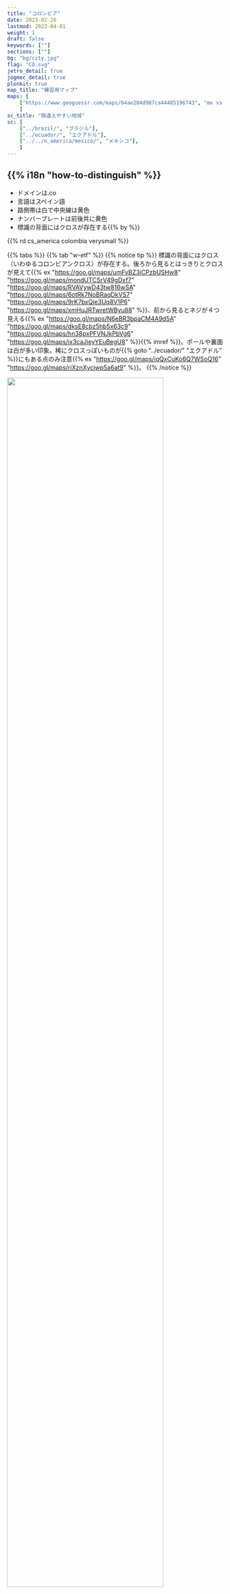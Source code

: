 ```yaml
---
title: "コロンビア"
date: 2023-02-26
lastmod: 2023-04-01
weight: 1
draft: false
keywords: [""]
sections: [""]
bg: "bg/city.jpg"
flag: "CO.svg"
jetro_detail: true
jogmec_detail: true
plonkit: true
map_title: "練習用マップ"
maps: [
    ["https://www.geoguessr.com/maps/64ae284d987ca44485196743", "mx vs co"],
    ]
sc_title: "間違えやすい地域"
sc: [
    ["../brazil/", "ブラジル"],
    ["../ecuador/", "エクアドル"],
    ["../../n_america/mexico/", "メキシコ"],
    ]
---
```


<div class="main-desciption country-description">
    <h2 class="section-title">{{% i18n "how-to-distinguish" %}}</h2>
    <ul class="rule-list">
        <li>ドメインは<span class="quiz">.co</span></li>
        <li>言語は<span class="quiz">スペイン</span>語</li>
        <li>路側帯は<span class="quiz">白</span>で中央線は<span class="quiz">黄色</span></li>
        <li>ナンバープレートは<span class="quiz">前後共に黄色</span></li>
        <li>標識の背面には<span class="quiz">クロス</span>が存在する{{% by %}}</li>
    </ul>
    {{% rd cs_america colombia verysmall %}}
</div>

{{% tabs %}}
{{% tab "w-etf" %}}
{{% notice tip %}}
標識の背面には<span class="quiz">クロス（いわゆるコロンビアンクロス）</span>が存在する。後ろから見るとはっきりとクロスが見えて{{% ex "https://goo.gl/maps/umFvBZ3iCPzbUSHw8" "https://goo.gl/maps/mondUTCSrV49gDxf7" "https://goo.gl/maps/RVAVywD43tw816wSA" "https://goo.gl/maps/6otRk7NoBRaqDkVS7" "https://goo.gl/maps/9rK7bxQje3Uq8V1P6" "https://goo.gl/maps/xmHuJRTwretWByu88" %}}、前から見るとネジが４つ見える{{% ex "https://goo.gl/maps/N6eBR3bpaCM4A9d5A" "https://goo.gl/maps/dksE8cbz5hb5x63c9" "https://goo.gl/maps/hn38pxPFVNJkPbVg6" "https://goo.gl/maps/ix3caJieyYEuBegU8" %}}{{% imref %}}。ポールや裏面は白が多い印象。稀にクロスっぽいものが{{% goto "../ecuador/" "エクアドル" %}}にもある点のみ注意{{% ex "https://goo.gl/maps/iqQxCuKo6Q7WSoQ16" "https://goo.gl/maps/riXznXycjwp5a6at9" %}}。
{{% /notice %}}
<div class="googlemap-if unclickable no-margin">
<img src="./road-sign-example.jpg" width="85%" />
</div>

<div class="googlemap-if unclickable no-margin">
<img src="./road-sign.jpg" width="85%" />
</div>


{{% notice tip %}}
ナンバープレートは<span class="quiz">前後共に黄色</span>{{% ex "https://goo.gl/maps/mtDDAubUDqPy2FSx6" "https://goo.gl/maps/Jw89zbqj9B89ikJn9" "https://goo.gl/maps/yG6qp4yawxfFwJ8g9" %}}でバイクも後ろに<span class="quiz">黄色</span>ナンバーが付いている{{% ex "https://goo.gl/maps/ioKuh671aisPUg956" %}}。{{% goto "../peru/" "ペルー" %}}にも黄色いものがあるがコロンビアはすこしオレンジ色に近い。道端の有刺鉄線が張られた木の柵も多く見られる{{% ex "https://goo.gl/maps/v4J84W4YFW6ri5jA6" "https://goo.gl/maps/51tyTHc4yQPBZNGT6" "https://goo.gl/maps/n3QDSqGcSp4GUaT97" "https://goo.gl/maps/ejLs1vMSsRVZx3hD6" "https://goo.gl/maps/NwVVi6XCWesP7vhdA" "https://goo.gl/maps/8GFMAjWhKx7Qj5BF8" "https://goo.gl/maps/GJVWJoqLDYXLf3i68" "https://goo.gl/maps/qkD6pmXHQU97cUa68" %}}。
{{% /notice %}}
<div class="googlemap-if">
<a data-flickr-embed="true" href="https://www.flickr.com/photos/padawan72/3780843859/" title="Antioquia"><img src="https://live.staticflickr.com/3465/3780843859_c8d80e4f11_z.jpg" width="640" height="480" alt="Antioquia"/></a><script async src="//embedr.flickr.com/assets/client-code.js" charset="utf-8"></script>
</div>

{{% lb 50 %}}
![コロンビアのナンバープレート](./licenceplate.png)

自作
{{% /lb %}}

{{% /tab %}}
{{% tab "w-road" %}}
<div class="googlemap-if">
<iframe src="https://www.google.com/maps/embed?pb=!4v1679138005508!6m8!1m7!1sIS7P4fzaicRfinbA0j5TRw!2m2!1d3.396441393668646!2d-76.52339001433994!3f136.71002847658113!4f-4.691034225921541!5f2.908818923327662" width="295" height="295" style="border:0;" allowfullscreen="" loading="lazy" referrerpolicy="no-referrer-when-downgrade"></iframe>
<iframe src="https://www.google.com/maps/embed?pb=!4v1679137921739!6m8!1m7!1sTVla3KChW9nZzIzHjNIHlA!2m2!1d2.516340478781876!2d-76.50260350297357!3f38.38964881780703!4f2.329973697644803!5f3.325193203789971" width="295" height="295" style="border:0;" allowfullscreen="" loading="lazy" referrerpolicy="no-referrer-when-downgrade"></iframe>
</div>
{{% /tab %}}
{{% tab "w-viecle" %}}
<div class="googlemap-if">
<iframe src="https://www.google.com/maps/embed?pb=!4v1679138121122!6m8!1m7!1s8SXbik_yGaQLNRhtJ09C9w!2m2!1d3.409759690878096!2d-76.34769438237707!3f257.9149055646081!4f-17.67114175853544!5f3.310312940442755" width="295" height="295" style="border:0;" allowfullscreen="" loading="lazy" referrerpolicy="no-referrer-when-downgrade"></iframe>
<iframe src="https://www.google.com/maps/embed?pb=!4v1679813576129!6m8!1m7!1slrDq90ex1FOkTtQRvay6uQ!2m2!1d2.457006309841755!2d-76.59672523907327!3f38.54073997962945!4f-8.688211803202734!5f3.325193203789971" width="295" height="295" style="border:0;" allowfullscreen="" loading="lazy" referrerpolicy="no-referrer-when-downgrade"></iframe>
</div>
{{% /tab %}}
{{% tab "w-googlecar" %}}
<div class="googlemap-if">
<iframe src="https://www.google.com/maps/embed?pb=!4v1681486519765!6m8!1m7!1sRdSnVHywaNxJmMR2PtEvRg!2m2!1d3.524667352372753!2d-76.60049993454764!3f311.83240210590753!4f-36.121808799917574!5f3.325193203789971" width="295" height="295" style="border:0;" allowfullscreen="" loading="lazy" referrerpolicy="no-referrer-when-downgrade"></iframe>
</div>
{{% /tab %}}
{{% /tabs %}}


<div class="main-desciption area-description">
    <h2 class="section-title">{{% i18n "narrow-down-the-area" %}}</h2>
    <ul class="rule-list">
        <li>電柱に黄色と黒のラインがあると<span class="quiz">アンティオキア</span>かも{{% by "https://www.plonkit.net/colombia" "plonkit" %}}</li>
        <li>{{% goto "../../n_america/sapd/" "サン・アンドレス・プロビデンシア・イ・サンタ・カタリーナ諸島" %}}はGoogle Carが特徴的</li>
    </ul>
</div>

{{% tabs %}}
{{% tab "メデジン" %}}
{{% notice tip %}}メデジンを中心とした場所に電柱に黄色と黒のラインがある{{% ex "https://goo.gl/maps/FwAgZsF3RCocvdvu9" "https://goo.gl/maps/aZ8QFFzfcmVPDiSEA" "https://goo.gl/maps/7bP4UyS2HYaVBypF6" %}}
{{% /notice %}}
<div class="googlemap-if unclickable">
<img src="2023-08-06-19-01-33.png" width="80%" />
</div>
{{% /tab %}}
{{% /tabs %}}

<div class="main-desciption city-description">
    <h2 class="section-title">{{% i18n "narrow-down-the-city" %}}</h2>
    <ul class="rule-list">
        <li>ボラードに道路番号が書かれている{{% ref "https://ninfox3.blogspot.com/2023/06/geoguessr.html" "【GeoGuessr】気づきにくい道路番号を読み取る - 狐のいる神社-GeoGuessrとその他" %}}。</li>
        <li>タクシーとトラックの屋根または側面にサイドプレートがあり、<span class="quiz">ナンバーと都市名</span>が書いてある</li>
        <li>ゴルゴナ島という離島がある</li>
    </ul>
</div>

{{% tabs %}}
{{% tab "ボラード" %}}
{{% notice tip %}}ボラードに道路番号が書かれている{{% ref "https://ninfox3.blogspot.com/2023/06/geoguessr.html" "【GeoGuessr】気づきにくい道路番号を読み取る - 狐のいる神社-GeoGuessrとその他" %}}。
{{% /notice %}}

<div class="googlemap-if">
<a data-flickr-embed="true" href="https://www.flickr.com/photos/jimmysoda/7384049646/" title="Colombia: Ruta Nacional 62, tramo 06, km 00"><img src="https://live.staticflickr.com/5349/7384049646_4bd46ab073_z.jpg" width="640" height="480" alt="Colombia: Ruta Nacional 62, tramo 06, km 00"/></a><script async src="//embedr.flickr.com/assets/client-code.js" charset="utf-8"></script>
</div>

<div class="googlemap-if unclickable">
<img src="./r/bollard.png" width="70px">
</div>
{{% /tab %}}
{{% tab "タクシー" %}}
{{% notice tip %}}ステッカーにPOPAYANと書かれている
{{% /notice %}}
<div class="googlemap-if">
<iframe src="https://www.google.com/maps/embed?pb=!4v1679137969933!6m8!1m7!1sXD5mn8ENTU36E8wY6oVgOw!2m2!1d2.459939005594445!2d-76.59373969920176!3f264.4511955614134!4f-29.74845254312335!5f1.9483907551121744" width="295" height="295" style="border:0;" allowfullscreen="" loading="lazy" referrerpolicy="no-referrer-when-downgrade"></iframe>
</div>
{{% /tab %}}
{{% tab "ゴルゴナ島" %}}
{{% notice tip %}}ゴルゴナ島という離島がある、車や標識はなく知らなければ置くのは難しい。
{{% /notice %}}
<div class="googlemap-if">
<iframe src="https://www.google.com/maps/embed?pb=!4v1691324544096!6m8!1m7!1sva7Z7ZrXNwu3BHfEkplsaw!2m2!1d2.964943901338966!2d-78.17279365172386!3f327.48204039154035!4f3.629358793575335!5f0.7626066508291676"width="295" height="295" style="border:0;" allowfullscreen="" loading="lazy" referrerpolicy="no-referrer-when-downgrade"></iframe>
</div>
{{% /tab %}}
{{% /tabs %}}

{{% imgref %}}
<li>◆ともに加工あり・標識部分のみ切り出し</li>
<li>By <a href="//commons.wikimedia.org/wiki/User:EEIM" title="User:EEIM">EEIM</a> - <span class="int-own-work" lang="en">Own work</span>, <a href="https://creativecommons.org/licenses/by-sa/3.0" title="Creative Commons Attribution-Share Alike 3.0">CC BY-SA 3.0</a>, <a href="https://commons.wikimedia.org/w/index.php?curid=63840438">Link</a></li>
<li>By hfb21, <a href="https://creativecommons.org/licenses/by/3.0" title="Creative Commons Attribution 3.0">CC BY 3.0</a>, <a href="https://commons.wikimedia.org/w/index.php?curid=52811696">Link</a></li>
{{% /imgref %}}